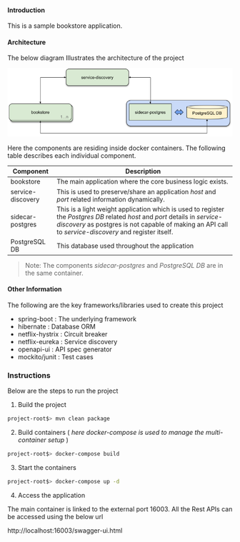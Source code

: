 #### Introduction
This is a sample bookstore application.
#### Architecture
The below diagram Illustrates the architecture of the project

![Alt text](images/architecture-diagram.png "Architecture")

Here the components are residing inside docker containers. The following table describes each individual component.

| Component | Description |
| -------- | ----------- |
| bookstore | The main application where the core business logic exists. |
| service-discovery | This is used to preserve/share an application *host* and *port* related information dynamically.
| sidecar-postgres | This is a light weight application which is used to register the *Postgres DB* related *host* and *port* details in *service-discovery* as postgres is not capable of making an API call to *service-discovery* and register itself.
| PostgreSQL DB | This database used throughout the application

>Note: The components *sidecar-postgres* and *PostgreSQL DB* are in the same container.

#### Other Information
The following are the key frameworks/libraries used to create this project
- spring-boot : The underlying framework
- hibernate : Database ORM
- netflix-hystrix : Circuit breaker
- netflix-eureka : Service discovery
- openapi-ui : API spec generator
- mockito/junit : Test cases

### Instructions
Below are the steps to run the project
1) Build the project

```bash
project-root$> mvn clean package
```
2) Build containers ( *here docker-compose is used to manage the multi-container setup* )

```bash
project-root$> docker-compose build
```
3) Start the containers

```bash
project-root$> docker-compose up -d
```

4) Access the application

The main container is linked to the external port 16003. All the Rest APIs can be accessed using the below url

http://localhost:16003/swagger-ui.html


